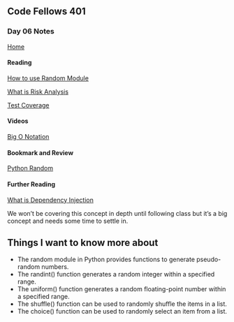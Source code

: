 ## Code Fellows 401

### Day 06 Notes

[Home](../README.md)

#### Reading
[How to use Random Module](https://www.pythonforbeginners.com/random/how-to-use-the-random-module-in-python)

[What is Risk Analysis](https://www.edureka.co/blog/risk-analysis-in-software-testing/)

[Test Coverage](https://martinfowler.com/bliki/TestCoverage.html)

#### Videos
[Big O Notation](https://www.youtube.com/watch?v=v4cd1O4zkGw)

#### Bookmark and Review
[Python Random](https://docs.python.org/3/library/random.html)

#### Further Reading
[What is Dependency Injection](https://www.freecodecamp.org/news/a-quick-intro-to-dependency-injection-what-it-is-and-when-to-use-it-7578c84fa88f/)

We won’t be covering this concept in depth until following class but it’s a big concept and needs some time to settle in.

## Things I want to know more about

* The random module in Python provides functions to generate pseudo-random numbers.
* The randint() function generates a random integer within a specified range.
* The uniform() function generates a random floating-point number within a specified range.
* The shuffle() function can be used to randomly shuffle the items in a list.
* The choice() function can be used to randomly select an item from a list.